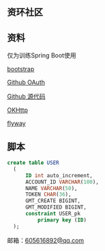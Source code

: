 ## 资环社区

## 资料
仅为训练Spring Boot使用

[bootstrap](https://v3.bootcss.com/components/)

[Github OAuth](https://developer.github.com/apps/building-oauth-apps/creating-an-oauth-app/)

[Github 源代码](https://github.com/theloveofmylife/community)

[OKHttp](https://square.github.io/okhttp/)

[flyway](https://flywaydb.org/getstarted/firststeps/maven)
## 脚本
```sql
create table USER
  (
      ID int auto_increment,
      ACCOUNT_ID VARCHAR(100),
      NAME VARCHAR(50),
      TOKEN CHAR(36),
      GMT_CREATE BIGINT,
      GMT_MODIFIED BIGINT,
      constraint USER_pk
          primary key (ID)
  );
```
邮箱：605616892@qq.com
